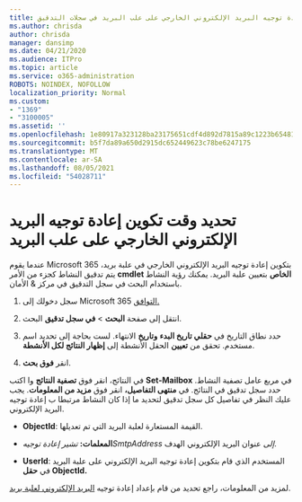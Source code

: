 ```yaml
---
title: تحديد إعادة توجيه البريد الإلكتروني الخارجي على علب البريد في سجلات التدقيق
ms.author: chrisda
author: chrisda
manager: dansimp
ms.date: 04/21/2020
ms.audience: ITPro
ms.topic: article
ms.service: o365-administration
ROBOTS: NOINDEX, NOFOLLOW
localization_priority: Normal
ms.custom:
- "1369"
- "3100005"
ms.assetid: ''
ms.openlocfilehash: 1e80917a323128ba23175651cdf4d892d7815a89c1223b654812c1b456c787da
ms.sourcegitcommit: b5f7da89a650d2915dc652449623c78be6247175
ms.translationtype: MT
ms.contentlocale: ar-SA
ms.lasthandoff: 08/05/2021
ms.locfileid: "54028711"
---
```

# <a name="identify-when-external-email-forwarding-is-configured-on-mailboxes"></a>تحديد وقت تكوين إعادة توجيه البريد الإلكتروني الخارجي على علب البريد

عندما يقوم Microsoft 365 بتكوين إعادة توجيه البريد الإلكتروني الخارجي في علبة بريد، يتم تدقيق النشاط كجزء من الأمر **cmdlet الخاص** بتعيين علبة البريد. يمكنك رؤية النشاط باستخدام البحث في سجل التدقيق في مركز & الأمان.

1. سجل دخولك إلى Microsoft 365 [التوافق.](https://protection.office.com/)

2. انتقل إلى صفحة **البحث**  >  **في سجل تدقيق** البحث.

3. حدد نطاق التاريخ في **حقلي تاريخ البدء** **وتاريخ** الانتهاء. لست بحاجة إلى تحديد اسم مستخدم. تحقق من **تعيين** الحقل الأنشطة إلى **إظهار النتائج لكل الأنشطة**.

4. انقر **فوق بحث**.

في النتائج، انقر فوق **تصفية النتائج** وا اكتب **Set-Mailbox** في مربع عامل تصفية النشاط. حدد سجل تدقيق في النتائج. في **منتهى التفاصيل،** انقر فوق **مزيد من المعلومات**. يجب عليك النظر في تفاصيل كل سجل تدقيق لتحديد ما إذا كان النشاط مرتبطا ب إعادة توجيه البريد الإلكتروني.

- **ObjectId**: القيمة المستعارة لعلبة البريد التي تم تعديلها.

- **المعلمات:** _تشير إعادة توجيهSmtpAddress إلى_ عنوان البريد الإلكتروني الهدف.

- **UserId**: المستخدم الذي قام بتكوين إعادة توجيه البريد الإلكتروني على علبة البريد في **حقل ObjectId.**

لمزيد من المعلومات، راجع تحديد من قام بإعداد إعادة توجيه [البريد الإلكتروني لعلبة بريد](/microsoft-365/compliance/auditing-troubleshooting-scenarios#determine-who-set-up-email-forwarding-for-a-mailbox).
